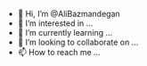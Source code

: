 - 👋 Hi, I’m @AliBazmandegan
- 👀 I’m interested in ...
- 🌱 I’m currently learning ...
- 💞️ I’m looking to collaborate on ...
- 📫 How to reach me ...

<!---
AliBazmandegan/AliBazmandegan is a ✨ special ✨ repository because its `README.md` (this file) appears on your GitHub profile.
You can click the Preview link to take a look at your changes.
--->
